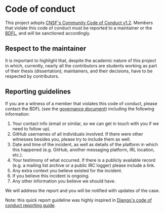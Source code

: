 # Code of conduct

This project adopts [CNSF's Community Code of Conduct v1.2](https://github.com/cncf/foundation/blob/d1aa4b995b2eb6a665a0bf0c76f609508d6ec15a/code-of-conduct.md). Members that violate this code of conduct must be reported to a maintainer or the [BDFL](./GOVERNANCE.md#benevolent-dictator-for-life-bdfl), and will be sanctioned accordingly.

## Respect to the maintainer

It is important to highlight that, despite the academic nature of this project in which, currently, nearly all the contributors are students working as part of their thesis (dissertation); maintainers, and their decisions, have to be respected by contributors.

## Reporting guidelines

If you are a witness of a member that violates this code of conduct, please contact the BDFL (see the [governance document](./GOVERNANCE.md)) including the following information:

1. Your contact info (email or similar, so we can get in touch with you if we need to follow up).
2. GitHub usernames of all individuals involved. If there were other witnesses besides you, please try to include them as well.
3. Date and time of the incident, as well as details of the platform in which this happened (e.g. GitHub, another messaging platform, IRL location, etc.).
4. Your testimony of what occurred. If there is a publicly available record (e.g. a mailing list archive or a public IRC logger) please include a link.
5. Any extra context you believe existed for the incident.
6. If you believe this incident is ongoing.
7. Any other information you believe we should have.

We will address the report and you will be notified with updates of the case.

Note: this quick report guideline was highly inspired in [Django's code of conduct reporting guide](https://www.djangoproject.com/conduct/reporting/).
